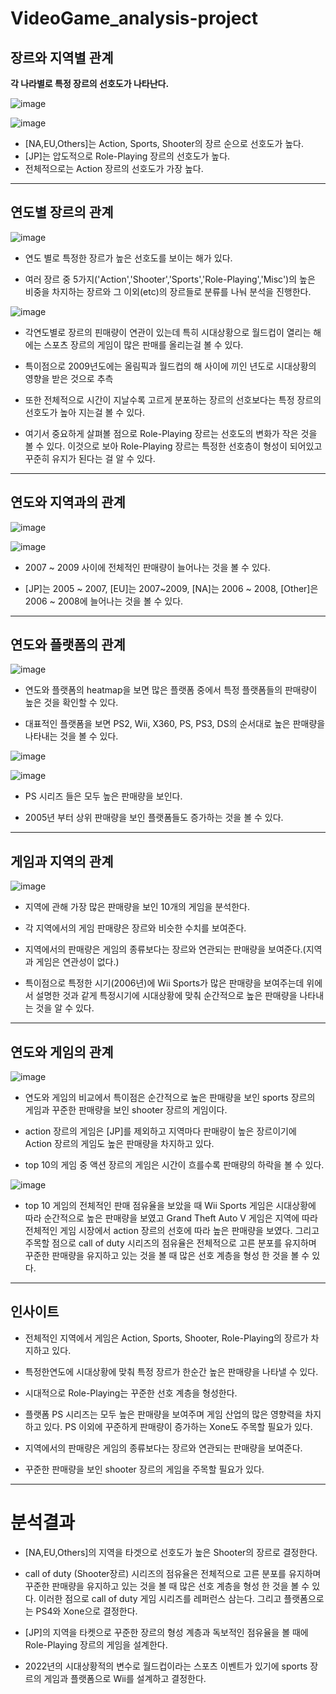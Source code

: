 # VideoGame_analysis-project
## 장르와 지역별 관계

**각 나라별로 특정 장르의 선호도가 나타난다.**

![image](https://user-images.githubusercontent.com/89772868/161996427-59a06dfa-6cfc-4cf7-9e85-57fc8bf6c5f2.png)


![image](https://user-images.githubusercontent.com/89772868/161996336-bbf34c1d-2ae9-4954-8ddc-d0a9fe77197d.png)



- [NA,EU,Others]는 Action, Sports, Shooter의 장르 순으로 선호도가 높다.
- [JP]는 압도적으로 Role-Playing 장르의 선호도가 높다.
- 전체적으로는 Action 장르의 선호도가 가장 높다.

---

## 연도별 장르의 관계

![image](https://user-images.githubusercontent.com/89772868/161996649-af5cfa61-5f28-4505-aed7-5748c04f4736.png) 

- 연도 별로 특정한 장르가 높은 선호도를 보이는 해가 있다.

- 여러 장르 중 5가지('Action','Shooter','Sports','Role-Playing','Misc')의 높은 비중을 차지하는 장르와 그 이외(etc)의 장르들로 분류를 나눠 분석을 진행한다.


![image](https://user-images.githubusercontent.com/89772868/161997048-51edd1f1-933e-40b2-9f7c-c195aa82765d.png)


                                                                                                                                 
                                                                                                                                 

- 각연도별로 장르의 핀매량이 연관이 있는데 특히 시대상황으로 월드컵이 열리는 해에는 스포츠 장르의 게임이 많은 판매를 올리는걸 볼 수 있다.

- 특이점으로 2009년도에는 올림픽과 월드컵의 해 사이에 끼인 년도로 시대상황의 영향을 받은 것으로 추측

- 또한 전체적으로 시간이 지날수록 고르게 분포하는 장르의 선호보다는 특정 장르의 선호도가 높아 지는걸 볼 수 있다.

- 여기서 중요하게 살펴볼 점으로 Role-Playing 장르는 선호도의 변화가 작은 것을 볼 수 있다. 이것으로 보아 Role-Playing 장르는 특정한 선호층이 형성이 되어있고 꾸준히 유지가 된다는 걸 알 수 있다.

---

## 연도와 지역과의 관계

![image](https://user-images.githubusercontent.com/89772868/161998422-222ecac7-eccc-4d44-b4a6-4d77a336e881.png)

![image](https://user-images.githubusercontent.com/89772868/161998577-d71f4417-729f-465f-8e70-6accac1086c1.png)


- 2007 ~ 2009 사이에 전체적인 판매량이 늘어나는 것을 볼 수 있다.

- [JP]는 2005 ~ 2007, [EU]는 2007~2009, [NA]는 2006 ~ 2008, [Other]은 2006 ~ 2008에 늘어나는 것을 볼 수 있다.

---

## 연도와 플랫폼의 관계

![image](https://user-images.githubusercontent.com/89772868/161998687-e7e2530e-4ef7-44fc-8161-f57d89b3f6f4.png)

- 연도와 플랫폼의 heatmap을 보면 많은 플랫폼 중에서 특정 플랫폼들의 판매량이 높은 것을 확인할 수 있다.

- 대표적인 플랫폼을 보면 PS2, Wii, X360, PS, PS3, DS의 순서대로 높은 판매량을 나타내는 것을 볼 수 있다.



![image](https://user-images.githubusercontent.com/89772868/161998851-bfc89ea9-ff57-4f76-8f38-56b3b7319971.png)

![image](https://user-images.githubusercontent.com/89772868/161998965-9d42ea0b-46ff-4156-b455-ba4ab6ba6d92.png)


- PS 시리즈 들은 모두 높은 판매량을 보인다.

- 2005년 부터 상위 판매량을 보인 플랫폼들도 증가하는 것을 볼 수 있다.


---

## 게임과 지역의 관계


![image](https://user-images.githubusercontent.com/89772868/161999035-39eab743-ff74-411b-aac3-3579a6c101d2.png)

- 지역에 관해 가장 많은 판매량을 보인 10개의 게임을 분석한다.

- 각 지역에서의 게임 판매량은 장르와 비슷한 수치를 보여준다.

- 지역에서의 판매량은 게임의 종류보다는 장르와 연관되는 판매량을 보여준다.(지역과 게임은 연관성이 없다.)

- 특이점으로 특정한 시기(2006년)에 Wii Sports가 많은 판매량을 보여주는데 위에서 설명한 것과 같게 특정시기에 시대상황에 맞춰 순간적으로 높은 판매량을 나타내는 것을 알 수 있다.


---

## 연도와 게임의 관계


![image](https://user-images.githubusercontent.com/89772868/161999415-2a9e97e3-72d9-4c2d-a481-bd990d7b717c.png)

- 연도와 게임의 비교에서 특이점은 순간적으로 높은 판매량을 보인 sports 장르의 게임과 꾸준한 판매량을 보인 shooter 장르의 게임이다.

- action 장르의 게임은 [JP]를 제외하고 지역마다 판매량이 높은 장르이기에 Action 장르의 게임도 높은 판매량을 차지하고 있다. 

- top 10의 게임 중 액션 장르의 게임은 시간이 흐를수록 판매량의 하락을 볼 수 있다.



![image](https://user-images.githubusercontent.com/89772868/161999596-dc3297dd-395b-4f1e-af72-1ec1d7815d94.png)

- top 10 게임의 전체적인 판매 점유율을 보았을 때 Wii Sports 게임은 시대상황에 따라 순간적으로 높은 판매량을 보였고 Grand Theft Auto V 게임은 지역에 따라 전체적인 게임 시장에서 action 장르의 선호에 따라 높은 판매량을 보였다. 그리고 주목할 점으로 call of duty 시리즈의 점유율은 전체적으로 고른 분포를 유지하며 꾸준한 판매량을 유지하고 있는 것을 볼 때 많은 선호 계층을 형성 한 것을 볼 수 있다.


---

## 인사이트

- 전체적인 지역에서 게임은 Action, Sports, Shooter, Role-Playing의 장르가 차지하고 있다.

- 특정한연도에 시대상황에 맞춰 특정 장르가 한순간 높은 판매량을 나타낼 수 있다.

- 시대적으로 Role-Playing는 꾸준한 선호 계층을 형성한다.

- 플랫폼 PS 시리즈는 모두 높은 판매량을 보여주며 게임 산업의 많은 영향력을 차지하고 있다. PS 이외에 꾸준하게 판매량이 증가하는 Xone도 주목할 필요가 있다.

- 지역에서의 판매량은 게임의 종류보다는 장르와 연관되는 판매량을 보여준다.

- 꾸준한 판매량을 보인 shooter 장르의 게임을 주목할 필요가 있다.

---

# 분석결과 

- [NA,EU,Others]의 지역을 타겟으로 선호도가 높은 Shooter의 장르로 결정한다.

- call of duty (Shooter장르) 시리즈의 점유율은 전체적으로 고른 분포를 유지하며 꾸준한 판매량을 유지하고 있는 것을 볼 때 많은 선호 계층을 형성 한 것을 볼 수 있다. 이러한 점으로 call of duty 게임 시리즈를 레퍼런스 삼는다. 그리고 플랫폼으로는 PS4와 Xone으로 결정한다.

- [JP]의 지역을 타켓으로 꾸준한 장르의 형성 계층과 독보적인 점유율을 볼 때에 Role-Playing 장르의 게임을 설계한다.

- 2022년의 시대상황적의 변수로 월드컵이라는 스포츠 이벤트가 있기에 sports 장르의 게임과 플랫폼으로 Wii를 설계하고 결정한다.







